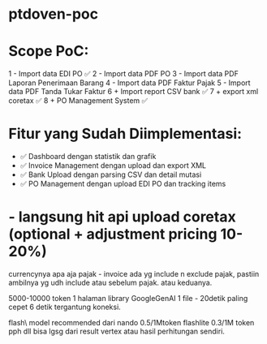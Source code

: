 # ptdoven-poc

# Scope PoC:
1 - Import data EDI PO ✅
2 - Import data PDF PO 
3 - Import data PDF Laporan Penerimaan Barang
4 - Import data PDF Faktur Pajak
5 - Import data PDF Tanda Tukar Faktur
6 + Import report CSV bank ✅
7 + export xml coretax ✅
8 + PO Management System ✅

# Fitur yang Sudah Diimplementasi:
- ✅ Dashboard dengan statistik dan grafik
- ✅ Invoice Management dengan upload dan export XML
- ✅ Bank Upload dengan parsing CSV dan detail mutasi
- ✅ PO Management dengan upload EDI PO dan tracking items

# - langsung hit api upload coretax (optional + adjustment pricing 10-20%)


currencynya apa aja
pajak - invoice ada yg include n exclude pajak, pastiin ambilnya yg udh include atau sebelum pajak. atau keduanya.


5000-10000 token 1 halaman
library GoogleGenAI
1 file - 20detik paling cepet 6 detik tergantung koneksi.


flash\\ model recommended dari nando 0.5/1Mtoken
flashlite 0.3/1M token
pph dll bisa lgsg dari result vertex atau hasil perhitungan sendiri.
